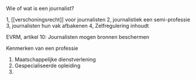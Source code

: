 
Wie of wat is een journalist?


1, [[verschoningsrecht]] voor journalisten
2, journalistiek een semi-professie
3, journalisten hun vak afbakenen
4, Zelfregulering inhoudt 

EVRM, artikel 10: Journalisten mogen bronnen beschermen

Kenmerken van een professie
1. Maatschappelijke dienstverlening
2. Gespecialiseerde opleiding
3. 


